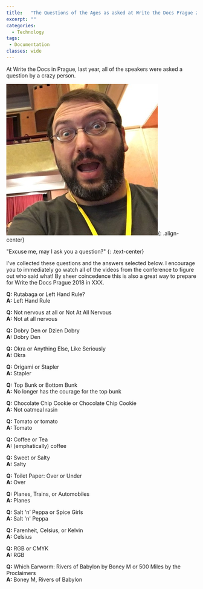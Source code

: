 ```yaml
---
title:   "The Questions of the Ages as asked at Write the Docs Prague 2017"
excerpt: ""
categories:
  - Technology
tags:
 - Documentation
classes: wide
---
```


At Write the Docs in Prague, last year, all of the speakers were asked a question by a crazy person.

![Crazy Person](/img/2018//me-wtd-2017.jpg){: .align-center}

"Excuse me, may I ask you a question?"
{: .text-center}

I've collected these questions and the answers selected below.  I encourage you to immediately go watch all of the videos from the conference to figure out who said what!  By sheer coincedence this is also a great way to prepare for Write the Docs Prague 2018 in XXX.

**Q:** Rutabaga or Left Hand Rule?<br/>
**A:** Left Hand Rule

**Q:** Not nervous at all or Not At All Nervous<br/>
**A:** Not at all nervous

**Q:** Dobry Den or Dzien Dobry<br/>
**A:** Dobry Den

**Q:** Okra or Anything Else, Like Seriously<br/>
**A:** Okra

**Q:** Origami or Stapler<br/>
**A:** Stapler

**Q:** Top Bunk or Bottom Bunk<br/>
**A:** No longer has the courage for the top bunk

**Q:** Chocolate Chip Cookie or Chocolate Chip Cookie<br/>
**A:** Not oatmeal rasin

**Q:** Tomato or tomato<br/>
**A:** Tomato

**Q:** Coffee or Tea<br/>
**A:** (emphatically) coffee

**Q:** Sweet or Salty<br/>
**A:** Salty

**Q:** Toilet Paper: Over or Under<br/>
**A:** Over

**Q:** Planes, Trains, or Automobiles<br/>
**A:** Planes

**Q:** Salt 'n’ Peppa or Spice Girls<br/>
**A:** Salt 'n' Peppa

**Q:** Farenheit, Celsius, or Kelvin<br/>
**A:** Celsius

**Q:** RGB or CMYK<br/>
**A:** RGB

**Q:** Which Earworm: Rivers of Babylon by Boney M or 500 Miles by the Proclaimers<br/>
**A:** Boney M, Rivers of Babylon
